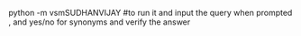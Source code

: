 python -m vsmSUDHANVIJAY 
#to run it 
and input the query when prompted , and yes/no for synonyms 
and verify the answer
